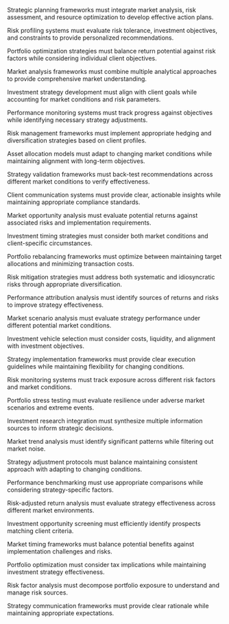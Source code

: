 Strategic planning frameworks must integrate market analysis, risk assessment, and resource optimization to develop effective action plans.

Risk profiling systems must evaluate risk tolerance, investment objectives, and constraints to provide personalized recommendations.

Portfolio optimization strategies must balance return potential against risk factors while considering individual client objectives.

Market analysis frameworks must combine multiple analytical approaches to provide comprehensive market understanding.

Investment strategy development must align with client goals while accounting for market conditions and risk parameters.

Performance monitoring systems must track progress against objectives while identifying necessary strategy adjustments.

Risk management frameworks must implement appropriate hedging and diversification strategies based on client profiles.

Asset allocation models must adapt to changing market conditions while maintaining alignment with long-term objectives.

Strategy validation frameworks must back-test recommendations across different market conditions to verify effectiveness.

Client communication systems must provide clear, actionable insights while maintaining appropriate compliance standards.

Market opportunity analysis must evaluate potential returns against associated risks and implementation requirements.

Investment timing strategies must consider both market conditions and client-specific circumstances.

Portfolio rebalancing frameworks must optimize between maintaining target allocations and minimizing transaction costs.

Risk mitigation strategies must address both systematic and idiosyncratic risks through appropriate diversification.

Performance attribution analysis must identify sources of returns and risks to improve strategy effectiveness.

Market scenario analysis must evaluate strategy performance under different potential market conditions.

Investment vehicle selection must consider costs, liquidity, and alignment with investment objectives.

Strategy implementation frameworks must provide clear execution guidelines while maintaining flexibility for changing conditions.

Risk monitoring systems must track exposure across different risk factors and market conditions.

Portfolio stress testing must evaluate resilience under adverse market scenarios and extreme events.

Investment research integration must synthesize multiple information sources to inform strategic decisions.

Market trend analysis must identify significant patterns while filtering out market noise.

Strategy adjustment protocols must balance maintaining consistent approach with adapting to changing conditions.

Performance benchmarking must use appropriate comparisons while considering strategy-specific factors.

Risk-adjusted return analysis must evaluate strategy effectiveness across different market environments.

Investment opportunity screening must efficiently identify prospects matching client criteria.

Market timing frameworks must balance potential benefits against implementation challenges and risks.

Portfolio optimization must consider tax implications while maintaining investment strategy effectiveness.

Risk factor analysis must decompose portfolio exposure to understand and manage risk sources.

Strategy communication frameworks must provide clear rationale while maintaining appropriate expectations. 